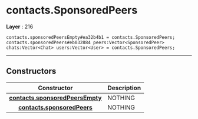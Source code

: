 # contacts.SponsoredPeers

**Layer** : 216

```tl
contacts.sponsoredPeersEmpty#ea32b4b1 = contacts.SponsoredPeers;
contacts.sponsoredPeers#eb032884 peers:Vector<SponsoredPeer> chats:Vector<Chat> users:Vector<User> = contacts.SponsoredPeers;
```

---

## Constructors

| Constructor | Description |
| :---: | :--- |
| [**contacts.sponsoredPeersEmpty**](constructor/contacts.sponsoredPeersEmpty) | NOTHING |
| [**contacts.sponsoredPeers**](constructor/contacts.sponsoredPeers) | NOTHING |